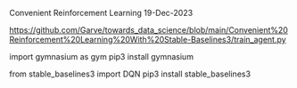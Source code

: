 Convenient Reinforcement Learning
19-Dec-2023

https://github.com/Garve/towards_data_science/blob/main/Convenient%20Reinforcement%20Learning%20With%20Stable-Baselines3/train_agent.py


import gymnasium as gym
pip3 install gymnasium


from stable_baselines3 import DQN
pip3 install stable_baselines3